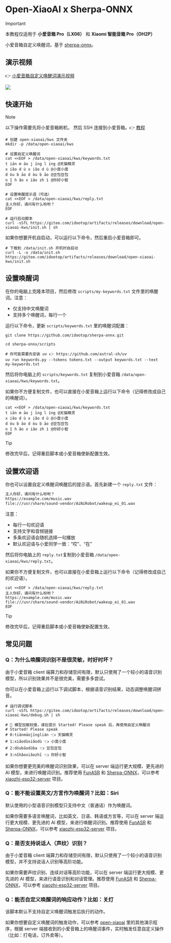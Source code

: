 # Open-XiaoAI x Sherpa-ONNX

> [!IMPORTANT]
> 本教程仅适用于 **小爱音箱 Pro（LX06）** 和 **Xiaomi 智能音箱 Pro（OH2P）**

小爱音箱自定义唤醒词，基于 [sherpa-onnx](https://github.com/k2-fsa/sherpa-onnx)。

## 演示视频

👉 [小爱音箱自定义唤醒词演示视频](https://www.bilibili.com/video/BV1YfVUz5EMj)

[![](https://github.com/idootop/open-xiaoai/raw/main/docs/images/kws.jpg)](https://www.bilibili.com/video/BV1YfVUz5EMj)

## 快速开始

> [!NOTE]
> 以下操作需要先将小爱音箱刷机， 然后 SSH 连接到小爱音箱。👉 [教程](https://github.com/idootop/open-xiaoai/blob/main/docs/flash.md)

```shell
# 创建 open-xiaoai/kws 文件夹
mkdir -p /data/open-xiaoai/kws

# 设置自定义唤醒词
cat <<EOF > /data/open-xiaoai/kws/keywords.txt
t iān m āo j īng l íng @天猫精灵
x iǎo d ù x iǎo d ù @小度小度
d òu b āo d òu b āo @豆包豆包
n ǐ h ǎo x iǎo zh ì @你好小智
EOF

# 设置唤醒提示语（可选）
cat <<EOF > /data/open-xiaoai/kws/reply.txt
主人你好，请问有什么吩咐？
EOF

# 运行启动脚本
curl -sSfL https://gitee.com/idootop/artifacts/releases/download/open-xiaoai-kws/init.sh | sh
```

如果你想要开机自启动，可以运行以下命令，然后重启小爱音箱即可。

```shell
# 下载到 /data/init.sh 开机时自启动
curl -L -o /data/init.sh https://gitee.com/idootop/artifacts/releases/download/open-xiaoai-kws/init.sh
```

## 设置唤醒词

在你的电脑上克隆本项目，然后修改 `scripts/my-keywords.txt` 文件里的唤醒词。注意：

- 仅支持中文唤醒词
- 支持多个唤醒词，每行一个

运行以下命令，更新 `scripts/keywords.txt` 里的唤醒词配置：

```shell
git clone https://github.com/idootop/sherpa-onnx.git

cd sherpa-onnx/scripts

# 你可能需要先安装 uv 👉 https://github.com/astral-sh/uv
uv run keywords.py --tokens tokens.txt --output keywords.txt --text my-keywords.txt
```

然后将你电脑上的 `scripts/keywords.txt` 复制到小爱音箱 `/data/open-xiaoai/kws/keywords.txt`。

如果你不方便复制文件，也可以直接在小爱音箱上运行以下命令（记得修改成自己的唤醒词）。

```shell
cat <<EOF > /data/open-xiaoai/kws/keywords.txt
t iān m āo j īng l íng @天猫精灵
x iǎo d ù x iǎo d ù @小度小度
d òu b āo d òu b āo @豆包豆包
n ǐ h ǎo x iǎo zh ì @你好小智
EOF
```

> [!TIP]
> 修改完毕后，记得重启脚本或小爱音箱使新配置生效。

## 设置欢迎语

你也可以设置自定义唤醒词唤醒后的提示语。首先新建一个 `reply.txt` 文件：

```txt
主人你好，请问有什么吩咐？
https://example.com/music.wav
file:///usr/share/sound-vendor/AiNiRobot/wakeup_ei_01.wav
```

注意：

- 每行一句欢迎语
- 支持文字和音频链接
- 多条欢迎语会随机选择一句播放
- 默认欢迎语与小爱同学一致：“哎”、“在”

然后将你电脑上的 `reply.txt`复制到小爱音箱 `/data/open-xiaoai/kws/reply.txt`。

如果你不方便复制文件，也可以直接在小爱音箱上运行以下命令（记得修改成自己的欢迎语）。

```shell
cat <<EOF > /data/open-xiaoai/kws/reply.txt
主人你好，请问有什么吩咐？
https://example.com/music.wav
file:///usr/share/sound-vendor/AiNiRobot/wakeup_ei_01.wav
EOF
```

> [!TIP]
> 修改完毕后，记得重启脚本或小爱音箱使新配置生效。

## 常见问题

### Q：为什么唤醒词识别不是很灵敏，时好时坏？

由于小爱音箱 client 端算力和存储空间有限，默认只使用了一个较小的语音识别模型，所以识别效果并不是很完美，需要多多尝试。

你可以在小爱音箱上运行以下调试脚本，根据语音识别结果，动态调整唤醒词拼音。

```shell
# 运行调试脚本
curl -sSfL https://gitee.com/idootop/artifacts/releases/download/open-xiaoai-kws/debug.sh | sh

# 🐢 模型加载较慢，请在提示 Started! Please speak 后，再使用自定义唤醒词
# Started! Please speak
# 0:tiānmāojīnglián 👈 天猫精灵
# 1:xiǎodùxiǎodù 👈 小度小度
# 2:dōubāodùba 👈 豆包豆包
# 3:nǐhǎoxiǎozhī 👈 你好小智
```

如果你想要更完美的唤醒词识别效果，可以在 server 端运行更大规模、更先进的 AI 模型，来进行唤醒词识别。推荐使用 [FunASR](https://github.com/modelscope/FunASR) 和 [Sherpa-ONNX](https://github.com/k2-fsa/sherpa-onnx)，可以参考 [xiaozhi-esp32-server](https://github.com/xinnan-tech/xiaozhi-esp32-server) 项目。

### Q：能不能设置英文/方言作为唤醒词？比如：Siri

默认使用的小型语音识别模型只支持中文（普通话）作为唤醒词。

如果你需要多语言唤醒词，比如英文、日语、韩语或方言等，可以在 server 端运行更大规模、更先进的 AI 模型，来进行唤醒词识别。推荐使用 [FunASR](https://github.com/modelscope/FunASR) 和 [Sherpa-ONNX](https://github.com/k2-fsa/sherpa-onnx)，可以参考 [xiaozhi-esp32-server](https://github.com/xinnan-tech/xiaozhi-esp32-server) 项目。

### Q：是否支持说话人（声纹）识别？

由于小爱音箱 client 端算力和存储空间有限，默认只使用了一个较小的语音识别模型，并不支持说话人识别等高阶功能。

如果你需要声纹识别、连续对话等高阶功能，可以在 server 端运行更大规模、更先进的 AI 模型，来进行语音识别和对话管理。推荐使用 [FunASR](https://github.com/modelscope/FunASR) 和 [Sherpa-ONNX](https://github.com/k2-fsa/sherpa-onnx)，可以参考 [xiaozhi-esp32-server](https://github.com/xinnan-tech/xiaozhi-esp32-server) 项目。

### Q：能否自定义唤醒词的响应动作？比如：关灯

该脚本默认不支持自定义唤醒词触发后执行的动作。

如果你想要自定义唤醒词的触发动作，可以参考 [open-xiaoai](https://github.com/idootop/open-xiaoai) 里的其他演示程序，根据 server 端接收到的小爱音箱上的唤醒词事件，实时触发任意自定义操作（比如：打电话，订外卖等）。
